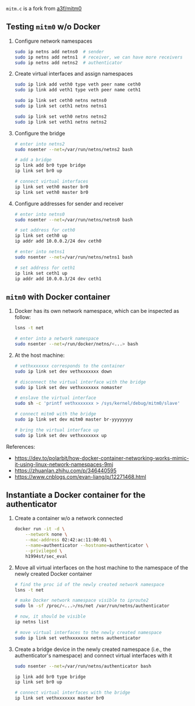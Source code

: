 `mitm.c` is a fork from [a3f/mitm0](https://github.com/a3f/mitm0)

## Testing `mitm0` w/o Docker

1. Configure network namespaces

    ```bash
    sudo ip netns add netns0  # sender
    sudo ip netns add netns1  # receiver, we can have more receivers
    sudo ip netns add netns2  # authenticator
    ```

2. Create virtual interfaces and assign namespaces

    ```bash
    sudo ip link add veth0 type veth peer name ceth0
    sudo ip link add veth1 type veth peer name ceth1
    
    sudo ip link set ceth0 netns netns0
    sudo ip link set ceth1 netns netns1
    
    sudo ip link set veth0 netns netns2
    sudo ip link set veth1 netns netns2
    ```

3. Configure the bridge

    ```bash
    # enter into netns2
    sudo nsenter --net=/var/run/netns/netns2 bash
    
    # add a bridge
    ip link add br0 type bridge
    ip link set br0 up
    
    # connect virtual interfaces
    ip link set veth0 master br0
    ip link set veth0 master br0
    ```

4. Configure addresses for sender and receiver

    ```bash
    # enter into netns0
    sudo nsenter --net=/var/run/netns/netns0 bash
    
    # set address for ceth0
    ip link set ceth0 up
    ip addr add 10.0.0.2/24 dev ceth0
    
    # enter into netns1
    sudo nsenter --net=/var/run/netns/netns1 bash
    
    # set address for ceth1
    ip link set ceth1 up
    ip addr add 10.0.0.3/24 dev ceth1
    ```

## `mitm0` with Docker container

1. Docker has its own network namespace, which can be inspected as follow:

    ```bash
    lsns -t net
    
    # enter into a network namespace
    sudo nsenter --net=/run/docker/netns/<...> bash
    ```

2. At the host machine:

    ```bash
    # vethxxxxxxx corresponds to the container
    sudo ip link set dev vethxxxxxxx down
    
    # disconnect the virtual interface with the bridge
    sudo ip link set dev vethxxxxxxx nomaster
    
    # enslave the virtual interface
    sudo sh -c 'printf vethxxxxxxx > /sys/kernel/debug/mitm0/slave'
    
    # connect mitm0 with the bridge
    sudo ip link set dev mitm0 master br-yyyyyyyy
    
    # bring the virtual interface up
    sudo ip link set dev vethxxxxxxx up
    ```

References:

- https://dev.to/polarbit/how-docker-container-networking-works-mimic-it-using-linux-network-namespaces-9mj
- https://zhuanlan.zhihu.com/p/346440595
- https://www.cnblogs.com/evan-liang/p/12271468.html

## Instantiate a Docker container for the authenticator

1. Create a container w/o a network connected

    ```bash
    docker run -it -d \
        --network none \
        --mac-address 02:42:ac:11:00:01 \
        --name=authenticator --hostname=authenticator \
        --privileged \
        h1994st/sec_eval
    ```

2. Move all virtual interfaces on the host machine to the namespace of the newly created Docker container

    ```bash
    # find the proc id of the newly created network namespace
    lsns -t net

    # make Docker network namespace visible to iproute2
    sudo ln -sf /proc/<...>/ns/net /var/run/netns/authenticator

    # now, it should be visible
    ip netns list

    # move virtual interfaces to the newly created namespace
    sudo ip link set vethxxxxxxx netns authenticator
    ```

3. Create a bridge device in the newly created namespace (i.e., the authenticator's namespace) and connect virtual interfaces with it

    ```bash
    sudo nsenter --net=/var/run/netns/authenticator bash
 
    ip link add br0 type bridge
    ip link set br0 up

    # connect virtual interfaces with the bridge
    ip link set vethxxxxxxx master br0
    ```
